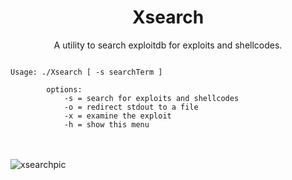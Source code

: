 <h1 align="center">Xsearch</h1>
<p align="center">A utility to search exploitdb for exploits and shellcodes.</p>
<code>      
Usage: ./Xsearch [ -s searchTerm ]<br/>
        options:
            -s = search for exploits and shellcodes
            -o = redirect stdout to a file
            -x = examine the exploit
            -h = show this menu
</code><br/><br/>


![xsearchpic](https://user-images.githubusercontent.com/59718043/148460508-d0774479-d7ef-4faa-b952-cec6cf29c2d8.JPG)
